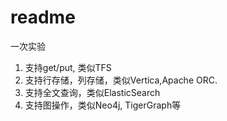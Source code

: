 # readme
一次实验
1. 支持get/put, 类似TFS
2. 支持行存储，列存储，类似Vertica,Apache ORC.
3. 支持全文查询，类似ElasticSearch
4. 支持图操作，类似Neo4j, TigerGraph等

